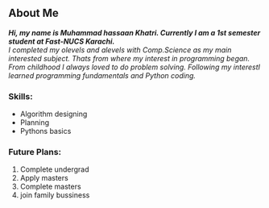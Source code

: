 ## About Me
***Hi, my name is Muhammad hassaan Khatri. Currently I am a 1st semester student at Fast-NUCS Karachi.***\
*I completed my olevels and alevels with Comp.Science as my main interested subject. Thats from where my interest in programming began. From childhood I always loved to do problem solving. Following my interestI learned programming fundamentals and Python coding.* 
### Skills:
* Algorithm designing
* Planning
* Pythons basics
### Future Plans:
1. Complete undergrad
2. Apply masters
3. Complete masters
4. join family bussiness
